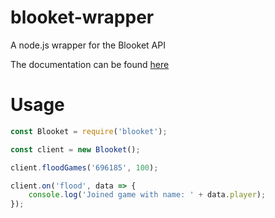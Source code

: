 # blooket-wrapper

A node.js wrapper for the Blooket API

The documentation can be found [here](https://github.com/glixzzy/blooket-wrapper/blob/main/Documention.md)

# Usage

```js
const Blooket = require('blooket');

const client = new Blooket();

client.floodGames('696185', 100);

client.on('flood', data => {
    console.log('Joined game with name: ' + data.player);
});
```